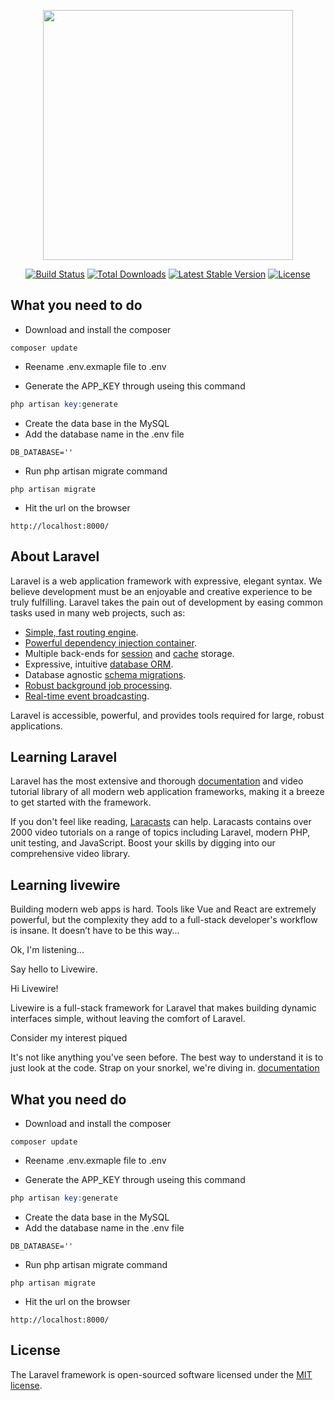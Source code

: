 



<p align="center"><a href="https://laravel.com" target="_blank"><img src="https://raw.githubusercontent.com/laravel/art/master/logo-lockup/5%20SVG/2%20CMYK/1%20Full%20Color/laravel-logolockup-cmyk-red.svg" width="400"></a></p>

<p align="center">
<a href="https://travis-ci.org/laravel/framework"><img src="https://travis-ci.org/laravel/framework.svg" alt="Build Status"></a>
<a href="https://packagist.org/packages/laravel/framework"><img src="https://img.shields.io/packagist/dt/laravel/framework" alt="Total Downloads"></a>
<a href="https://packagist.org/packages/laravel/framework"><img src="https://img.shields.io/packagist/v/laravel/framework" alt="Latest Stable Version"></a>
<a href="https://packagist.org/packages/laravel/framework"><img src="https://img.shields.io/packagist/l/laravel/framework" alt="License"></a>
</p>

## What you need to do

- Download and install the composer 
```
composer update
```

- Reename .env.exmaple file to .env

- Generate the APP_KEY through useing this command
```php
php artisan key:generate
```
- Create the data base in the MySQL
- Add the database name in the .env file
```
DB_DATABASE=''
```

- Run php artisan migrate command
```
php artisan migrate
```

- Hit the url on the browser 
```
http://localhost:8000/
```


## About Laravel

Laravel is a web application framework with expressive, elegant syntax. We believe development must be an enjoyable and creative experience to be truly fulfilling. Laravel takes the pain out of development by easing common tasks used in many web projects, such as:

- [Simple, fast routing engine](https://laravel.com/docs/routing).
- [Powerful dependency injection container](https://laravel.com/docs/container).
- Multiple back-ends for [session](https://laravel.com/docs/session) and [cache](https://laravel.com/docs/cache) storage.
- Expressive, intuitive [database ORM](https://laravel.com/docs/eloquent).
- Database agnostic [schema migrations](https://laravel.com/docs/migrations).
- [Robust background job processing](https://laravel.com/docs/queues).
- [Real-time event broadcasting](https://laravel.com/docs/broadcasting).

Laravel is accessible, powerful, and provides tools required for large, robust applications.

## Learning Laravel

Laravel has the most extensive and thorough [documentation](https://laravel.com/docs) and video tutorial library of all modern web application frameworks, making it a breeze to get started with the framework.

If you don't feel like reading, [Laracasts](https://laracasts.com) can help. Laracasts contains over 2000 video tutorials on a range of topics including Laravel, modern PHP, unit testing, and JavaScript. Boost your skills by digging into our comprehensive video library.

## Learning livewire

Building modern web apps is hard. Tools like Vue and React are extremely powerful, but the complexity they add to a full-stack developer's workflow is insane.
It doesn’t have to be this way...

Ok, I'm listening...

Say hello to Livewire.

Hi Livewire!

Livewire is a full-stack framework for Laravel that makes building dynamic interfaces simple, without leaving the comfort of Laravel.

Consider my interest piqued

It's not like anything you've seen before. The best way to understand it is to just look at the code. Strap on your snorkel, we're diving in. [documentation](https://laravel-livewire.com/)

## What you need do

- Download and install the composer 
```
composer update
```

- Reename .env.exmaple file to .env

- Generate the APP_KEY through useing this command
```php
php artisan key:generate
```
- Create the data base in the MySQL
- Add the database name in the .env file
```
DB_DATABASE=''
```

- Run php artisan migrate command
```
php artisan migrate
```

- Hit the url on the browser 
```
http://localhost:8000/
```




## License

The Laravel framework is open-sourced software licensed under the [MIT license](https://opensource.org/licenses/MIT).
